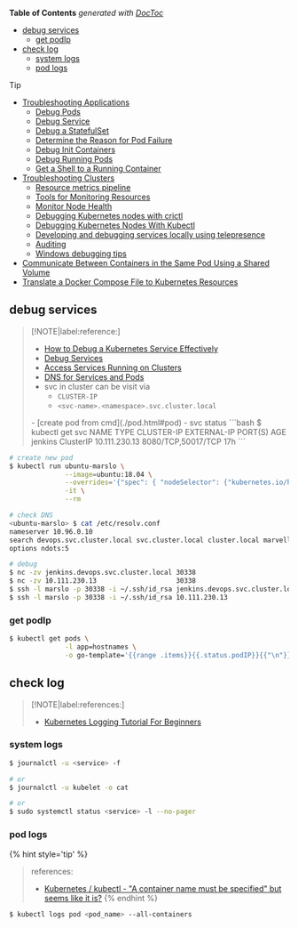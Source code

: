<!-- START doctoc generated TOC please keep comment here to allow auto update -->
<!-- DON'T EDIT THIS SECTION, INSTEAD RE-RUN doctoc TO UPDATE -->
**Table of Contents**  *generated with [DocToc](https://github.com/thlorenz/doctoc)*

- [debug services](#debug-services)
  - [get podIp](#get-podip)
- [check log](#check-log)
  - [system logs](#system-logs)
  - [pod logs](#pod-logs)

<!-- END doctoc generated TOC please keep comment here to allow auto update -->

> [!TIP]
> - [Troubleshooting Applications](https://kubernetes.io/docs/tasks/debug/debug-application/)
>   - [Debug Pods](https://kubernetes.io/docs/tasks/debug/debug-application/debug-pods/)
>   - [Debug Service](https://kubernetes.io/docs/tasks/debug/debug-application/debug-service/)
>   - [Debug a StatefulSet](https://kubernetes.io/docs/tasks/debug/debug-application/debug-statefulset/)
>   - [Determine the Reason for Pod Failure](https://kubernetes.io/docs/tasks/debug/debug-application/determine-reason-pod-failure/)
>   - [Debug Init Containers](https://kubernetes.io/docs/tasks/debug/debug-application/debug-init-containers/)
>   - [Debug Running Pods](https://kubernetes.io/docs/tasks/debug/debug-application/debug-running-pod/)
>   - [Get a Shell to a Running Container](https://kubernetes.io/docs/tasks/debug/debug-application/get-shell-running-container/)
> - [Troubleshooting Clusters](https://kubernetes.io/docs/tasks/debug/debug-cluster/)
>   - [Resource metrics pipeline](https://kubernetes.io/docs/tasks/debug/debug-cluster/resource-metrics-pipeline/)
>   - [Tools for Monitoring Resources](https://kubernetes.io/docs/tasks/debug/debug-cluster/resource-usage-monitoring/)
>   - [Monitor Node Health](https://kubernetes.io/docs/tasks/debug/debug-cluster/monitor-node-health/)
>   - [Debugging Kubernetes nodes with crictl](https://kubernetes.io/docs/tasks/debug/debug-cluster/crictl/)
>   - [Debugging Kubernetes Nodes With Kubectl](https://kubernetes.io/docs/tasks/debug/debug-cluster/kubectl-node-debug/)
>   - [Developing and debugging services locally using telepresence](https://kubernetes.io/docs/tasks/debug/debug-cluster/local-debugging/)
>   - [Auditing](https://kubernetes.io/docs/tasks/debug/debug-cluster/audit/)
>   - [Windows debugging tips](https://kubernetes.io/docs/tasks/debug/debug-cluster/windows/)
> - [Communicate Between Containers in the Same Pod Using a Shared Volume](https://kubernetes.io/docs/tasks/access-application-cluster/communicate-containers-same-pod-shared-volume/)
> - [Translate a Docker Compose File to Kubernetes Resources](https://kubernetes.io/docs/tasks/configure-pod-container/translate-compose-kubernetes/)


## debug services

> [!NOTE|label:reference:]
> - [How to Debug a Kubernetes Service Effectively](https://blog.getambassador.io/how-to-debug-a-kubernetes-service-effectively-3d4eff0b221a)
> - [Debug Services](https://kubernetes.io/docs/tasks/debug/debug-application/debug-service/)
> - [Access Services Running on Clusters](https://kubernetes.io/docs/tasks/access-application-cluster/access-cluster-services/)
> - [DNS for Services and Pods](https://kubernetes.io/docs/concepts/services-networking/dns-pod-service/)
> - svc in cluster can be visit via
>   - `CLUSTER-IP`
>   - `<svc-name>.<namespace>.svc.cluster.local`
> <p>
> - [create pod from cmd](./pod.html#pod)
> - svc status
>   ```bash
>   $ kubectl get svc
>   NAME      TYPE        CLUSTER-IP      EXTERNAL-IP   PORT(S)              AGE
>   jenkins   ClusterIP   10.111.230.13   <none>        8080/TCP,50017/TCP   17h
>   ```

```bash
# create new pod
$ kubectl run ubuntu-marslo \
              --image=ubuntu:18.04 \
              --overrides='{"spec": { "nodeSelector": {"kubernetes.io/hostname": "k8s-node-01"}}}' \
              -it \
              --rm

# check DNS
<ubuntu-marslo> $ cat /etc/resolv.conf
nameserver 10.96.0.10
search devops.svc.cluster.local svc.cluster.local cluster.local marvell.com
options ndots:5

# debug
$ nc -zv jenkins.devops.svc.cluster.local 30338
$ nc -zv 10.111.230.13                    30338
$ ssh -l marslo -p 30338 -i ~/.ssh/id_rsa jenkins.devops.svc.cluster.local list-plugins
$ ssh -l marslo -p 30338 -i ~/.ssh/id_rsa 10.111.230.13                    list-plugins
```

### get podIp
```bash
$ kubectl get pods \
              -l app=hostnames \
              -o go-template='{{range .items}}{{.status.podIP}}{{"\n"}}{{end}}'
```

## check log

> [!NOTE|label:references:]
> - [Kubernetes Logging Tutorial For Beginners](https://devopscube.com/kubernetes-logging-tutorial/)


### system logs

```bash
$ journalctl -u <service> -f

# or
$ journalctl -u kubelet -o cat

# or
$ sudo systemctl status <service> -l --no-pager
```

### pod logs

{% hint style='tip' %}
> references:
> - [Kubernetes / kubectl - "A container name must be specified" but seems like it is?](https://stackoverflow.com/a/66965570/2940319)
{% endhint %}

```bash
$ kubectl logs pod <pod_name> --all-containers
```

